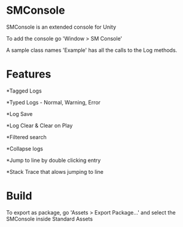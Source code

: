 # SMConsole
SMConsole is an extended console for Unity 

To add the console go 'Window >  SM Console'

A sample class names 'Example' has all the calls to the Log methods.


# Features
*Tagged Logs

*Typed Logs - Normal, Warning, Error

*Log Save

*Log Clear & Clear on Play

*Filtered search

*Collapse logs

*Jump to line by double clicking entry

*Stack Trace that alows jumping to line

# Build
To export as package, go 'Assets > Export Package...' and select the SMConsole inside Standard Assets

